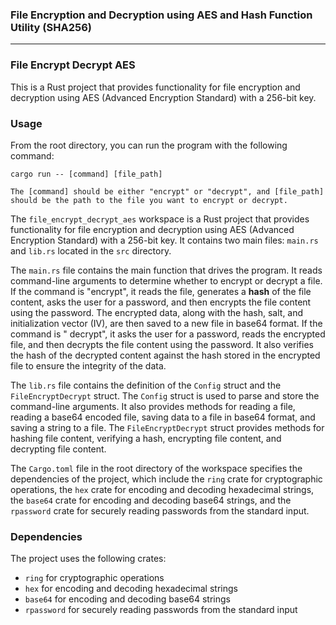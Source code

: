 ### File Encryption and Decryption using AES and Hash Function Utility (SHA256)
___

### File Encrypt Decrypt AES

This is a Rust project that provides functionality for file encryption and decryption using AES (Advanced Encryption
Standard) with a 256-bit key.

### Usage

From the root directory, you can run the program with the following command:

```
cargo run -- [command] [file_path]

The [command] should be either "encrypt" or "decrypt", and [file_path] should be the path to the file you want to encrypt or decrypt.
```

The `file_encrypt_decrypt_aes` workspace is a Rust project that provides functionality for file encryption and
decryption using AES (Advanced Encryption Standard) with a 256-bit key. It contains two main files: `main.rs`
and `lib.rs` located in the `src` directory.

The `main.rs` file contains the main function that drives the program. It reads command-line arguments to determine
whether to encrypt or decrypt a file. If the command is "encrypt", it reads the file, generates a **hash** of the file
content, asks the user for a password, and then encrypts the file content using the password. The encrypted data, along
with the hash, salt, and initialization vector (IV), are then saved to a new file in base64 format. If the command is "
decrypt", it asks the user for a password, reads the encrypted file, and then decrypts the file content using the
password. It also verifies the hash of the decrypted content against the hash stored in the encrypted file to ensure the
integrity of the data.

The `lib.rs` file contains the definition of the `Config` struct and the `FileEncryptDecrypt` struct. The `Config`
struct is used to parse and store the command-line arguments. It also provides methods for reading a file, reading a
base64 encoded file, saving data to a file in base64 format, and saving a string to a file. The `FileEncryptDecrypt`
struct provides methods for hashing file content, verifying a hash, encrypting file content, and decrypting file
content.

The `Cargo.toml` file in the root directory of the workspace specifies the dependencies of the project, which include
the `ring` crate for cryptographic operations, the `hex` crate for encoding and decoding hexadecimal strings,
the `base64` crate for encoding and decoding base64 strings, and the `rpassword` crate for securely reading passwords
from the standard input.

### Dependencies

The project uses the following crates:

- `ring` for cryptographic operations
- `hex` for encoding and decoding hexadecimal strings
- `base64` for encoding and decoding base64 strings
- `rpassword` for securely reading passwords from the standard input
